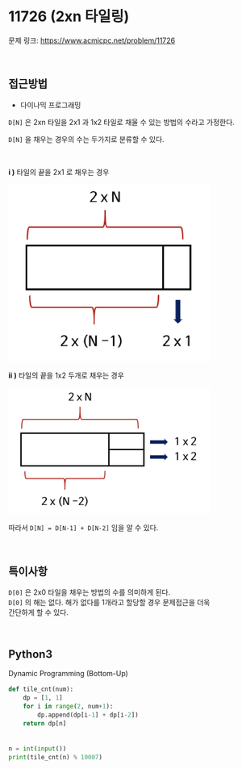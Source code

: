 # 11726 (2xn 타일링)

문제 링크: <https://www.acmicpc.net/problem/11726>

<br>

## 접근방법

- 다이나믹 프로그래밍

`D[N]` 은 2xn 타일을 2x1 과 1x2 타일로 채울 수 있는 방법의 수라고 가정한다.  

`D[N]` 을 채우는 경우의 수는 두가지로 분류할 수 있다.  

<br>

**i )** 타일의 끝을 2x1 로 채우는 경우

<img src="https://github.com/DevBruce/Algorithm_Problem_Solving/blob/master/Baekjoon/images/baekjoon-11726-tile01.png" width="400">  

<br>

**ii )** 타일의 끝을 1x2 두개로 채우는 경우

<img src="https://github.com/DevBruce/Algorithm_Problem_Solving/blob/master/Baekjoon/images/baekjoon-11726-tile02.png" width="400">  

<br>

따라서 `D[N] = D[N-1] + D[N-2]` 임을 알 수 있다.  

<br>

## 특이사항

`D[0]` 은 2x0 타일을 채우는 방법의 수를 의미하게 된다.  
`D[0]` 의 해는 없다. 해가 없다를 1개라고 할당할 경우 문제접근을 더욱  
간단하게 할 수 있다.

<br>

## Python3

Dynamic Programming (Bottom-Up)

```python
def tile_cnt(num):
    dp = [1, 1]
    for i in range(2, num+1):
        dp.append(dp[i-1] + dp[i-2])
    return dp[n]


n = int(input())
print(tile_cnt(n) % 10007)
```
